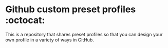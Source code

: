 # Github custom preset profiles :octocat:
This is a repository that shares preset profiles so that you can design your own profile in a variety of ways in GitHub.

